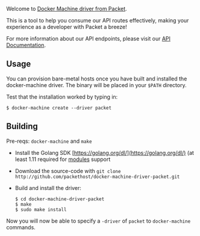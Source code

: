 <!-- <meta>
{
    "title":"Docker",
    "slug":"docker",
    "description":"A Docker Machine driver from Packet",
    "author":"Zalkar Ziiaidin",
    "github":"zalkar-z",
    "date": "2019/12/11",
    "tag":["Docker", "Driver"]
}
</meta> -->

Welcome to [Docker Machine driver from Packet](https://github.com/packethost/docker-machine-driver-packet).

This is a tool to help you consume our API routes effectively, making your experience as a developer with Packet a breeze!

For more information about our API endpoints, please visit our [API Documentation](https://www.packet.com/developers/api/).

## Usage

You can provision bare-metal hosts once you have built and installed the docker-machine driver. The binary will be placed in your `$PATH` directory.

Test that the installation worked by typing in:

```
$ docker-machine create --driver packet
```

## Building

Pre-reqs: `docker-machine` and `make`

- Install the Golang SDK [https://golang.org/dl/](https://golang.org/dl/) (at least 1.11 required for [modules](https://github.com/golang/go/wiki/Modules) support

- Download the source-code with `git clone http://github.com/packethost/docker-machine-driver-packet.git`

- Build and install the driver:

    ```
    $ cd docker-machine-driver-packet
    $ make 
    $ sudo make install
    ```

Now you will now be able to specify a `-driver` of `packet` to `docker-machine` commands.